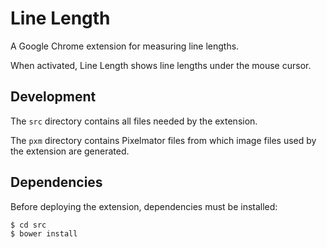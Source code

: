 # Line Length

A Google Chrome extension for measuring line lengths.

When activated, Line Length shows line lengths under the mouse cursor.


## Development

The `src` directory contains all files needed by the extension.

The `pxm` directory contains Pixelmator files from which image files used by the extension are generated.


## Dependencies

Before deploying the extension, dependencies must be installed:

    $ cd src
    $ bower install
